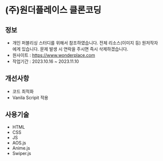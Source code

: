 # (주)원더플레이스 클론코딩

## 정보

- 개인 퍼블리싱 스터디를 위해서 참조하였습니다.
  전체 리소스(이미지 등) 원저작자에게 있습니다.
  문제 발생 시 연락을 주시면 즉시 삭제하겠습니다.
- 원사이트 : https://www.wonderplace.com
- 작업기간 : 2023.10.16 ~ 2023.11.10

## 개선사항

- 코드 최적화
- Vanila Scripit 적용

## 사용기술

- HTML
- CSS
- JS
- AOS.js
- Anime.js
- Swiper.js
